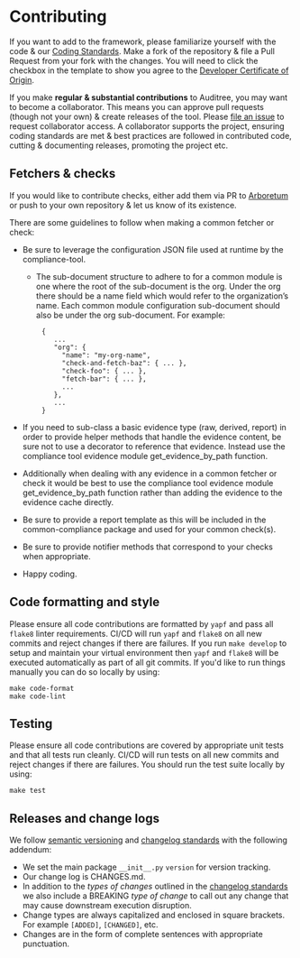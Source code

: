 # Contributing

If you want to add to the framework, please familiarize yourself with the code & our [Coding Standards][]. Make a fork of the repository & file a Pull Request from your fork with the changes. You will need to click the checkbox in the template to show you agree to the [Developer Certificate of Origin](https://github.com/ComplianceAsCode/auditree-framework/blob/main/DCO1.1.txt).

If you make **regular & substantial contributions** to Auditree, you may want to become a collaborator. This means you can approve pull requests (though not your own) & create releases of the tool. Please [file an issue][new collab] to request collaborator access. A collaborator supports the project, ensuring coding standards are met & best practices are followed in contributed code, cutting & documenting releases, promoting the project etc.

## Fetchers & checks

If you would like to contribute checks, either add them via PR to [Arboretum][] or push to your own repository & let us know of its existence.

There are some guidelines to follow when making a common fetcher or check:

- Be sure to leverage the configuration JSON file used at runtime by the compliance-tool.

  - The sub-document structure to adhere to for a common module is one where the root of the sub-document is the org. Under the org there should be a name field which would refer to the organization’s name. Each common module configuration sub-document should also be under the org sub-document. For example:

```
        {
           ...
           "org": {
             "name": "my-org-name",
             "check-and-fetch-baz": { ... },
             "check-foo": { ... },
             "fetch-bar": { ... },
             ...
           },
           ...
        }
```

- If you need to sub-class a basic evidence type (raw, derived, report) in order to provide helper methods that handle the evidence content, be sure not to use a decorator to reference that evidence. Instead use the compliance tool evidence module get_evidence_by_path function.

- Additionally when dealing with any evidence in a common fetcher or check it would be best to use the compliance tool evidence module get_evidence_by_path function rather than adding the evidence to the evidence cache directly.

- Be sure to provide a report template as this will be included in the common-compliance package and used for your common check(s).

- Be sure to provide notifier methods that correspond to your checks when appropriate.

- Happy coding.


## Code formatting and style

Please ensure all code contributions are formatted by `yapf` and pass all `flake8` linter requirements.
CI/CD will run `yapf` and `flake8` on all new commits and reject changes if there are failures.  If you
run `make develop` to setup and maintain your virtual environment then `yapf` and `flake8` will be executed
automatically as part of all git commits.  If you'd like to run things manually you can do so locally by using:

```shell
make code-format
make code-lint
```

## Testing

Please ensure all code contributions are covered by appropriate unit tests and that all tests run cleanly.
CI/CD will run tests on all new commits and reject changes if there are failures. You should run the test
suite locally by using:

```shell
make test
```

## Releases and change logs

We follow [semantic versioning][semver] and [changelog standards][changelog] with
the following addendum:

- We set the main package `__init__.py` `version` for version tracking.
- Our change log is CHANGES.md.
- In addition to the _types of changes_ outlined in the
[changelog standards][changelog] we also include a BREAKING _type of change_ to
call out any change that may cause downstream execution disruption.
- Change types are always capitalized and enclosed in square brackets.  For
example `[ADDED]`, `[CHANGED]`, etc.
- Changes are in the form of complete sentences with appropriate punctuation.

[semver]: https://semver.org/
[changelog]: https://keepachangelog.com/en/1.0.0/#how
[Arboretum]: https://github.com/ComplianceAsCode/auditree-arboretum
[Coding Standards]: https://complianceascode.github.io/auditree-framework/coding-standards.html
[flake8]: https://gitlab.com/pycqa/flake8
[new collab]: https://github.com/ComplianceAsCode/auditree-framework/issues/new?template=new-collaborator.md
[yapf]: https://github.com/google/yapf
